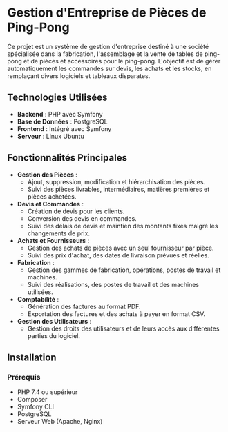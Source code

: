 # Gestion d'Entreprise de Pièces de Ping-Pong

Ce projet est un système de gestion d'entreprise destiné à une société spécialisée dans la fabrication, l'assemblage et la vente de tables de ping-pong et de pièces et accessoires pour le ping-pong. L'objectif est de gérer automatiquement les commandes sur devis, les achats et les stocks, en remplaçant divers logiciels et tableaux disparates.

## Technologies Utilisées

- **Backend** : PHP avec Symfony
- **Base de Données** : PostgreSQL
- **Frontend** : Intégré avec Symfony
- **Serveur** : Linux Ubuntu

## Fonctionnalités Principales

- **Gestion des Pièces** :
  - Ajout, suppression, modification et hiérarchisation des pièces.
  - Suivi des pièces livrables, intermédiaires, matières premières et pièces achetées.
- **Devis et Commandes** :
  - Création de devis pour les clients.
  - Conversion des devis en commandes.
  - Suivi des délais de devis et maintien des montants fixes malgré les changements de prix.
- **Achats et Fournisseurs** :
  - Gestion des achats de pièces avec un seul fournisseur par pièce.
  - Suivi des prix d'achat, des dates de livraison prévues et réelles.
- **Fabrication** :
  - Gestion des gammes de fabrication, opérations, postes de travail et machines.
  - Suivi des réalisations, des postes de travail et des machines utilisées.
- **Comptabilité** :
  - Génération des factures au format PDF.
  - Exportation des factures et des achats à payer en format CSV.
- **Gestion des Utilisateurs** :
  - Gestion des droits des utilisateurs et de leurs accès aux différentes parties du logiciel.

## Installation

### Prérequis

- PHP 7.4 ou supérieur
- Composer
- Symfony CLI
- PostgreSQL
- Serveur Web (Apache, Nginx)
